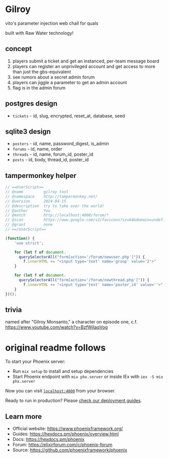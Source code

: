 # Gilroy

vito's parameter injection web chall for quals

built with Raw Water technology!

## concept

1. players submit a ticket and get an instanced, per-team message board
3. players can register an unprivileged account and get access to more
   than just the gbs-equivalent
1. see rumors about a secret admin forum
2. players can jiggle a parameter to get an admin account
4. flag is in the admin forum

## postgres design

* `tickets` - id, slug, encrypted, reset_at, database, seed

## sqlite3 design

* `posters` - id, name, password_digest, is_admin
* `forums` - id, name, order
* `threads` - id, name, forum_id, poster_id
* `posts` - id, body, thread_id, poster_id

## tampermonkey helper

```js
// ==UserScript==
// @name         gilroy tool
// @namespace    http://tampermonkey.net/
// @version      2024-04-15
// @description  try to take over the world!
// @author       You
// @match        http://localhost:4000/forum/*
// @icon         https://www.google.com/s2/favicons?sz=64&domain=undefined.localhost
// @grant        none
// ==/UserScript==

(function() {
    'use strict';

    for (let f of document.
      querySelectorAll("form[action='/forum/newuser.php']")) {
        f.innerHTML += "<input type='text' name='group' value='2'>"
    }

    for (let f of document.
      querySelectorAll("form[action='/forum/newthread.php']")) {
        f.innerHTML += "<input type='text' name='poster_id' value=''>"
    }
})();
```

## trivia

named after "Gilroy Monsanto,"
a character on episode one, c.f.
<https://www.youtube.com/watch?v=BzfWjIaqVog>

# original readme follows

To start your Phoenix server:

  * Run `mix setup` to install and setup dependencies
  * Start Phoenix endpoint with `mix phx.server` or inside IEx with `iex -S mix phx.server`

Now you can visit [`localhost:4000`](http://localhost:4000) from your browser.

Ready to run in production? Please [check our deployment guides](https://hexdocs.pm/phoenix/deployment.html).

## Learn more

  * Official website: https://www.phoenixframework.org/
  * Guides: https://hexdocs.pm/phoenix/overview.html
  * Docs: https://hexdocs.pm/phoenix
  * Forum: https://elixirforum.com/c/phoenix-forum
  * Source: https://github.com/phoenixframework/phoenix
